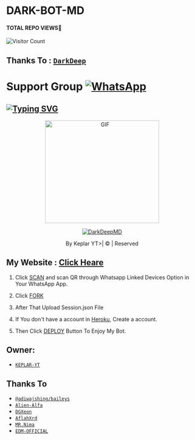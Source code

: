 # DARK-BOT-MD
#### TOTAL REPO VIEWS📍
![Visitor Count](https://profile-counter.glitch.me/darkdeepbot/count.svg)

## Thanks To : [`DarkDeep`](https://github.com/keplarbotinc)

# Support Group <a href="https://chat.whatsapp.com/J66vEztfJkv8ry9UARzn5Q"><img alt="WhatsApp" src="https://img.shields.io/badge/-Whatsapp%20Group-lightgrey?style=for-the-badge&logo=whatsapp&logoColor=white"/></a>

## [![Typing SVG](https://readme-typing-svg.herokuapp.com?font=Rockstar-ExtraBold&color=F33A6A&lines=WELCOME+TO+DARK+DEEP+WA+BOT.;CREATED+BY+KEPLAR+YT;BEST+MULTIDEVICE+WA+BOT;THANKS+FOR+VISITING+MY+GIT)](https://git.io/typing-svg)

 </a>

</p>

<div align="center">

  <p align="center">

<img src="https://i.ibb.co/23P3nY0/20220602-094206.png" alt="GIF" width="300" height="270"/>

</p>

  <p align="center">

<a href="#"><img title="DarkDeepMD" src="https://img.shields.io/badge/DarkDeep-md-green?colorA=%23ff0000&colorB=%23017e40&style=for-the-badge"></a>

</p>

</div>

<p align="center">By Keplar YT>| © | Reserved  </br> 
 
 ## My Website : [Click Heare](https://sites.google.com/view/keplarbotinc)

1. Click [SCAN](https://replit.com/@DarkDeep/Dark-Deep-Bot-MD?output%20only=1&lite=1#session.json) and scan QR through Whatsapp Linked Devices Option in Your WhatsApp App.

2. Click [FORK](https://github.com/keplarbotinc/DarkDeepMD/fork)

2. After That Upload Session.json File

3. If You don't have a account in [Heroku](https://signup.heroku.com/), Create a account.

5. Then Click [DEPLOY](https://heroku.com/deploy) Button To Enjoy My Bot.


## Owner:
* [`KEPLAR-YT`](https://www.youtube.com/channel/UCu-TyFlJEIRY_15lg7FlpGA)

## Thanks To
* [`@adiwajshing/baileys`](https://github.com/adiwajshing/baileys)
* [`Alien-Alfa`](https://github.com/Alien-Alfa)
* [`DGXeon`](https://github.com/DGXeon)
* [`AflahXrd`](https://github.com/nexusNw)
* [`MR.Nima`](https://github.com/DarkMakerofc)
* [`EDM-OFFICIAL`](https://github.com/edm-official)
